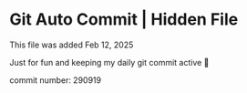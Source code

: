 # Git Auto Commit | Hidden File

This file was added Feb 12, 2025

Just for fun and keeping my daily git commit active 🤪

commit number: 290919
